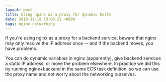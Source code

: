 ```yaml
---
layout: post
title: Using nginx as a proxy for dynamic hosts
date: 2018-11-15 13:09:22 +0000
tags: nginx networking
---
```


If you're using nginx as a proxy for a backend service, beware that nginx may only resolve the IP address once -- and if the backend moves, you have problems.

You can do dynamic variables in nginx (apparently), give backend services a static IP address, or move the problem elsewhere.
In practice we did this by running nginx+backend in the same ECS task definition, so we can use the proxy name and not worry about the networking ourselves.
